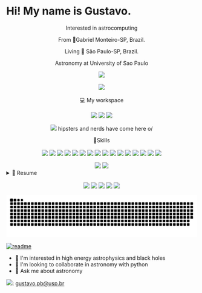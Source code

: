 <h1> Hi! My name is Gustavo. </h1>
<p align='center'>
  Interested in astrocomputing </p>
  <p align='center'> From 📍Gabriel Monteiro-SP, Brazil.</p>
  <p align='center'> Living 📍 São Paulo-SP, Brazil.</p>
  <p align='center'> Astronomy at University of Sao Paulo </p>

<p align='center'>
  <a href="#"><img src="https://github-readme-stats.vercel.app/api?username=Gustavo-Pires&show_icons=true&count_private=true&theme=dark" width="350"></a>
</p>
<p align='center'>
  <a href="#"><img src="https://github-readme-stats.vercel.app/api/top-langs/?Gustavo-Pires={Gustavo-Pires}" width="350"></a>
  </p>


<p align='center'>
  💻 My workspace<br/><br/>
  <img src="https://img.shields.io/badge/windows-%230078D6.svg?&style=for-the-badge&logo=windows&logoColor=white" />
  <img src="https://img.shields.io/badge/mac%20os-000000?style=for-the-badge&logo=apple&logoColor=white " />
  <img src="https://img.shields.io/badge/Apple%20laptop-333333?style=for-the-badge&logo=apple&logoColor=white" />
</p>
<p align='center'>
  <a href="#"><img src="https://badges.pufler.dev/visits/Gustavo-Pires/Gustavo-Pires"></a> hipsters and nerds have come here o/
</p>

<p align='center'>
🌟Skills<br/><br/>
<img src=" https://img.shields.io/badge/Python-3776AB?style=for-the-badge&logo=python&logoColor=white" />
<img src="https://img.shields.io/badge/Python-FFD43B?style=for-the-badge&logo=python&logoColor=blue" />
<img src="https://img.shields.io/badge/HTML-239120?style=for-the-badge&logo=html5&logoColor=white" />
<img src="https://img.shields.io/badge/LaTeX-47A141?style=for-the-badge&logo=LaTeX&logoColor=white" />
<img src="https://img.shields.io/badge/Overleaf-47A141?style=for-the-badge&logo=Overleaf&logoColor=white" />
<img src="https://img.shields.io/badge/Numpy-777BB4?style=for-the-badge&logo=numpy&logoColor=white" />
<img src="https://img.shields.io/badge/Pandas-2C2D72?style=for-the-badge&logo=pandas&logoColor=white" />
<img src="https://img.shields.io/badge/conda-342B029.svg?&style=for-the-badge&logo=anaconda&logoColor=white" />
<img src="https://img.shields.io/badge/Colab-F9AB00?style=for-the-badge&logo=googlecolab&color=525252" />
<img src="https://img.shields.io/badge/PyCharm-000000.svg?&style=for-the-badge&logo=PyCharm&logoColor=white" />
<img src="https://img.shields.io/badge/Visual_Studio_Code-0078D4?style=for-the-badge&logo=visual%20studio%20code&logoColor=white" />
<img src="https://img.shields.io/badge/Microsoft_Office-D83B01?style=for-the-badge&logo=microsoft-office&logoColor=white" />
<img src="https://img.shields.io/badge/Adobe%20after%20affects-CF96FD?style=for-the-badge&logo=Adobe%20after%20effects&logoColor=393665" />
<img src="https://img.shields.io/badge/Adobe%20Illustrator-FF9A00?style=for-the-badge&logo=adobe%20illustrator&logoColor=white" />
<img src="https://img.shields.io/badge/Adobe%20Photoshop-31A8FF?style=for-the-badge&logo=Adobe%20Photoshop&logoColor=black" />
<img src="https://img.shields.io/badge/Adobe%20Premiere%20Pro-9999FF?style=for-the-badge&logo=Adobe%20Premiere%20Pro&logoColor=white" />
</p>



<div  align="center"> 
  <a href="https://steamcommunity.com/id/gupires"><img src=" https://img.shields.io/badge/Steam-000000?style=for-the-badge&logo=steam&logoColor=white" target="_blank"></a> 
<img src="https://img.shields.io/badge/Counter_Strike-000000?style=for-the-badge&logo=counter-strike&logoColor=white" />
</div>

<details>
  <summary>📃 Resume</summary>

## Education

- 📖 **Bachelor's degree- Astronomy**\
📆 2021 - 2024\
📍 **University São Paulo-USP** - São Paulo, Brazil

- ☢️ **Research line of experimental nuclear physics and condensed matter, working on the determination of chemical elements and radionuclides in soil samples**\
📍**National Institute of Energy and Nuclear Technologies (IPEN) linked to the National Nuclear Energy Commission (CNEN)** - São Paulo, Brazil
</details>
<div>
</div>
 <br>
<div  align="center"> 
  <a href="https://www.behance.net/gustavopiresb" target="_blank"><img src=" https://img.shields.io/badge/Behance-0054F7?style=for-the-badge&logo=behance&logoColor=white " target="_blank"></a> 
  <a href="https://www.youtube.com/channel/UCPdqbfWQShLCcBCr2bk2sPw" target="_blank"><img src="https://img.shields.io/badge/-Youtube-%23EA4335?style=for-the-badge&logo=youtube&logoColor=white" target="_blank"></a>
  <a href="https://www.instagram.com/gu_pires_14/"><img src="https://img.shields.io/badge/-Instagram-%23E4405F?style=for-the-badge&logo=instagram&logoColor=white" target="_blank"></a>
  <a href="https://twitter.com/Gu_pires_14" target="_blank"><img src="https://img.shields.io/badge/Twitter-1DA1F2?style=for-the-badge&logo=twitter&logoColor=white" target="_blank"></a>
  <a href="https://www.linkedin.com/in/gustavo-pires-bertaco-bertaco-5b1923127/" target="_blank"><img src="https://img.shields.io/badge/-LinkedIn-%230077B5?style=for-the-badge&logo=linkedin&logoColor=white" target="_blank"></a> 
 
  ![Snake animation](https://github.com/Gustavo-Pires/Gustavo-Pires/blob/output/github-contribution-grid-snake.svg)
 
</div>
 
[![readme](https://github-readme-stats.vercel.app/api/pin/?username=Gustavo-Pires&repo=Gustavo-Pires&theme=react)](https://github.com/Gustavo-Pires/Gustavo-Pires)


- 🔭 I'm interested in high energy astrophysics and black holes
- 👯 I'm looking to collaborate in astronomy with python
- 💬 Ask me about astronomy

<img src="https://img.shields.io/badge/Gmail-D14836?style=for-the-badge&logo=gmail&logoColor=white)"/>: gustavo.pb@usp.br
